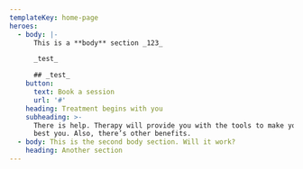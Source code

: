 ```yaml
---
templateKey: home-page
heroes:
  - body: |-
      This is a **body** section _123_

      _test_

      ## _test_
    button:
      text: Book a session
      url: '#'
    heading: Treatment begins with you
    subheading: >-
      There is help. Therapy will provide you with the tools to make you the
      best you. Also, there’s other benefits.
  - body: This is the second body section. Will it work?
    heading: Another section
---
```


